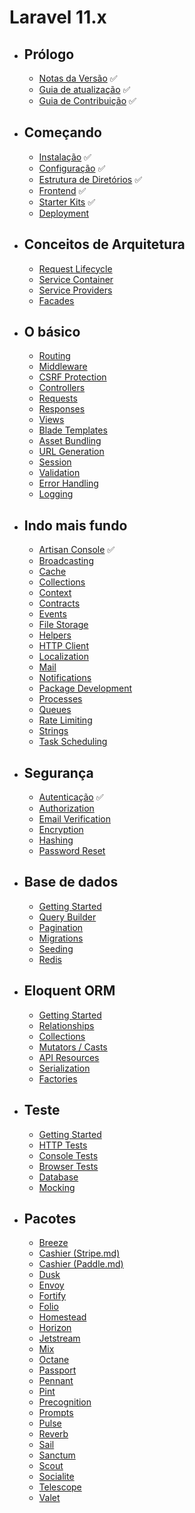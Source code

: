 # Laravel 11.x
- ## Prólogo
    - [Notas da Versão](/src/docs/releases.md) ✅
    - [Guia de atualização](/src/docs/upgrade.md) ✅
    - [Guia de Contribuição](/src/docs/contributions.md) ✅
- ## Começando
    - [Instalação](/src/docs/installation.md) ✅
    - [Configuração](/src/docs/configuration.md) ✅
    - [Estrutura de Diretórios](/src/docs/structure.md) ✅
    - [Frontend](/src/docs/frontend.md) ✅
    - [Starter Kits](/src/docs/starter-kits.md) ✅
    - [Deployment](/src/docs/deployment.md)
- ## Conceitos de Arquitetura
    - [Request Lifecycle](/src/docs/lifecycle.md)
    - [Service Container](/src/docs/container.md)
    - [Service Providers](/src/docs/providers.md)
    - [Facades](/src/docs/facades.md)
- ## O básico
    - [Routing](/src/docs/routing.md)
    - [Middleware](/src/docs/middleware.md)
    - [CSRF Protection](/src/docs/csrf.md)
    - [Controllers](/src/docs/controllers.md)
    - [Requests](/src/docs/requests.md)
    - [Responses](/src/docs/responses.md)
    - [Views](/src/docs/views.md)
    - [Blade Templates](/src/docs/blade.md)
    - [Asset Bundling](/src/docs/vite.md)
    - [URL Generation](/src/docs/urls.md)
    - [Session](/src/docs/session.md)
    - [Validation](/src/docs/validation.md)
    - [Error Handling](/src/docs/errors.md)
    - [Logging](/src/docs/logging.md)
- ## Indo mais fundo
    - [Artisan Console](/src/docs/artisan.md) ✅
    - [Broadcasting](/src/docs/broadcasting.md)
    - [Cache](/src/docs/cache.md)
    - [Collections](/src/docs/collections.md)
    - [Context](/src/docs/context.md)
    - [Contracts](/src/docs/contracts.md)
    - [Events](/src/docs/events.md)
    - [File Storage](/src/docs/filesystem.md)
    - [Helpers](/src/docs/helpers.md)
    - [HTTP Client](/src/docs/http-client.md)
    - [Localization](/src/docs/localization.md)
    - [Mail](/src/docs/mail.md)
    - [Notifications](/src/docs/notifications.md)
    - [Package Development](/src/docs/packages.md)
    - [Processes](/src/docs/processes.md)
    - [Queues](/src/docs/queues.md)
    - [Rate Limiting](/src/docs/rate-limiting.md)
    - [Strings](/src/docs/strings.md)
    - [Task Scheduling](/src/docs/scheduling.md)
- ## Segurança
    - [Autenticação](/src/docs/authentication.md) ✅
    - [Authorization](/src/docs/authorization.md)
    - [Email Verification](/src/docs/verification.md)
    - [Encryption](/src/docs/encryption.md)
    - [Hashing](/src/docs/hashing.md)
    - [Password Reset](/src/docs/passwords.md)
- ## Base de dados
    - [Getting Started](/src/docs/database.md)
    - [Query Builder](/src/docs/queries.md)
    - [Pagination](/src/docs/pagination.md)
    - [Migrations](/src/docs/migrations.md)
    - [Seeding](/src/docs/seeding.md)
    - [Redis](/src/docs/redis.md)
- ## Eloquent ORM
    - [Getting Started](/src/docs/eloquent.md)
    - [Relationships](/src/docs/eloquent-relationships.md)
    - [Collections](/src/docs/eloquent-collections.md)
    - [Mutators / Casts](/src/docs/eloquent-mutators.md)
    - [API Resources](/src/docs/eloquent-resources.md)
    - [Serialization](/src/docs/eloquent-serialization.md)
    - [Factories](/src/docs/eloquent-factories.md)
- ## Teste
    - [Getting Started](/src/docs/testing.md)
    - [HTTP Tests](/src/docs/http-tests.md)
    - [Console Tests](/src/docs/console-tests.md)
    - [Browser Tests](/src/docs/dusk.md)
    - [Database](/src/docs/database-testing.md)
    - [Mocking](/src/docs/mocking.md)
- ## Pacotes
    - [Breeze](/src/docs/starter-kits#laravel-breeze.md)
    - [Cashier (Stripe.md)](/src/docs/billing.md)
    - [Cashier (Paddle.md)](/src/docs/cashier-paddle.md)
    - [Dusk](/src/docs/dusk.md)
    - [Envoy](/src/docs/envoy.md)
    - [Fortify](/src/docs/fortify.md)
    - [Folio](/src/docs/folio.md)
    - [Homestead](/src/docs/homestead.md)
    - [Horizon](/src/docs/horizon.md)
    - [Jetstream](https://jetstream.laravel.com.md)
    - [Mix](/src/docs/mix.md)
    - [Octane](/src/docs/octane.md)
    - [Passport](/src/docs/passport.md)
    - [Pennant](/src/docs/pennant.md)
    - [Pint](/src/docs/pint.md)
    - [Precognition](/src/docs/precognition.md)
    - [Prompts](/src/docs/prompts.md)
    - [Pulse](/src/docs/pulse.md)
    - [Reverb](/src/docs/reverb.md)
    - [Sail](/src/docs/sail.md)
    - [Sanctum](/src/docs/sanctum.md)
    - [Scout](/src/docs/scout.md)
    - [Socialite](/src/docs/socialite.md)
    - [Telescope](/src/docs/telescope.md)
    - [Valet](/src/docs/valet.md)